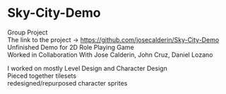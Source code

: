 # Sky-City-Demo
Group Project <br /> The link to the project -> https://github.com/josecalderin/Sky-City-Demo
Unfinished Demo for 2D Role Playing Game <br />
Worked in Collaboration With Jose Calderin, John Cruz, Daniel Lozano <br />

I worked on mostly Level Design and Character Design <br />
Pieced together tilesets <br />
redesigned/repurposed character sprites<br />
